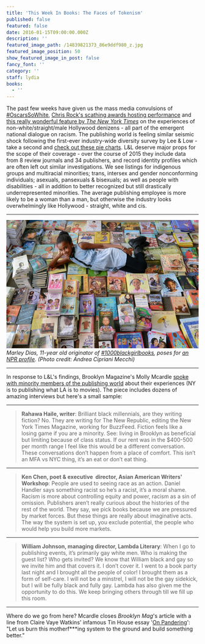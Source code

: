 ```yaml
---
title: 'This Week In Books: The Faces of Tokenism'
published: false
featured: false
date: 2016-01-15T09:00:00.000Z
description: ''
featured_image_path: /14839821373_86e9ddf980_z.jpg
featured_image_position: 50
show_featured_image_in_post: false
fancy_font: ''
category: ''
staff: lydia
books:
  - ''
---
```


The past few weeks have given us the mass media convulsions of [#OscarsSoWhite](https://twitter.com/hashtag/oscarssowhite), [Chris Rock's scathing awards hosting performance](http://www.reuters.com/article/us-awards-oscars-show-idUSKCN0W2071) and [this really wonderful feature by *The New York Times*](http://www.nytimes.com/interactive/2016/02/24/arts/hollywood-diversity-inclusion.html?_r=0) on the experiences of non-white/straight/male Hollywood denizens - all part of the emergent national dialogue on racism. The publishing world is feeling similar seismic shock following the first-ever industry-wide diversity survey by Lee & Low - take a second and [check out these pie charts](http://blog.leeandlow.com/2016/01/26/where-is-the-diversity-in-publishing-the-2015-diversity-baseline-survey-results/). L&L deserve major props for the scope of their coverage - over the course of 2015 they include data from 8 review journals and 34 publishers, and record identity profiles which are often left out similar investigations. We see listings for indigenous groups and multiracial minorities; trans, intersex and gender nonconforming individuals; asexuals, pansexuals & bisexuals; as well as people with disabilities - all in addition to better recognized but still drastically underrepresented minorities. The average publishing employee is more likely to be a woman than a man, but otherwise the industry looks overwhelmingly like Hollywood - straight, white and cis.

---

![](/uploads/versions/andrea-cipriani-mecchi_slide-cf25996fe6f6940fa9fb4782d016c505ed7a7cdd-s800-c85---x----800-533x---.jpeg)*Marley Dias, 11-year old originator of [#1000blackgirlbooks](https://twitter.com/hashtag/1000blackgirlbooks), poses for [an NPR profile](http://www.npr.org/sections/ed/2016/02/26/467969663/wheres-the-color-in-kids-lit-ask-the-girl-with-1-000-books-and-counting). (Photo credit: Andrea Cipriani Mecchi)*

---

In response to L&L's findings, Brooklyn Magazine's Molly Mcardle [spoke with minority members of the publishing world](http://www.bkmag.com/2016/02/24/you-will-be-tokenized-speaking-out-about-the-state-of-diversity-in-publishing/) about their experiences (NY is to publishing what LA is to movies). The piece includes dozens of amazing interviews but here's a small sample:

---

> **Rahawa Haile, writer**: Brilliant black millennials, are they writing fiction? No. They are writing for The New Republic, editing the New York Times Magazine, working for BuzzFeed. Fiction feels like a losing game if you are a minority. See: living in Brooklyn as beneficial but limiting because of class status. If our rent was in the $400-500 per month range I feel like this would be a different conversation. These conversations don’t happen from a place of comfort. This isn’t an MFA vs NYC thing, it’s an eat or don’t eat thing.

---

> **Ken Chen, poet & executive&nbsp; director, Asian American Writers' Workshop**: People are used to seeing race as an action. Daniel Handler says something racist so he’s a racist, it’s a moral shame. Racism is more about controlling equity and power, racism as a sin of omission. Publishers aren’t really curious about the histories of the rest of the world. They say, we pick books because we are pressured by market forces. But these things are really about imaginative acts. The way the system is set up, you exclude potential, the people who would help you build more markets.

---

> **William Johnson, managing director, Lambda Literary**: When I go to publishing events, it’s primarily gay white men. Who is making the guest list? Who gets invited? We know that William black and gay so we invite him and that covers it. I don’t cover it. I went to a book party last night and I brought all the people of color! I brought them as a form of self-care. I will not be a minstrel, I will not be the gay sidekick, but I will be fully black and fully gay. Lambda has also given me the opportunity to do this. We keep bringing others through till we fill up this room.

---

Where do we go from here? Mcardle closes *Brooklyn Mag*'s article with a line from Claire Vaye Watkins' infamous Tin House essay '[On Pandering](http://www.tinhouse.com/blog/41314/on-pandering.html)': "Let us burn this motherf\*\*\*ing system to the ground and build something better."